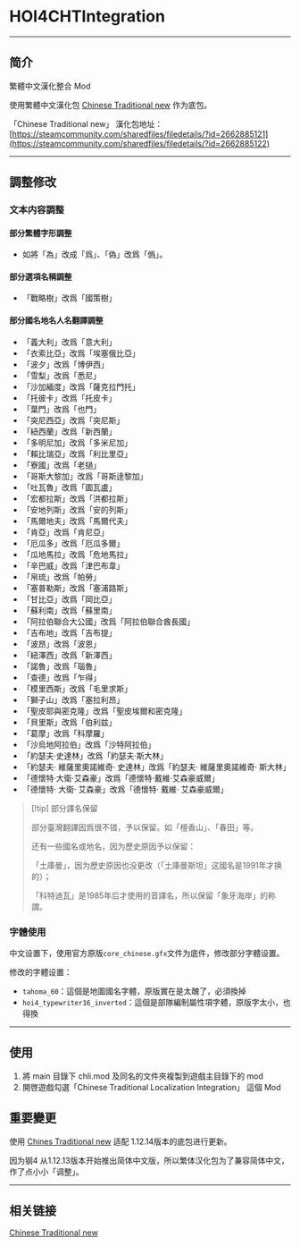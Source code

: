 # HOI4CHTIntegration

---

## 简介

繁體中文漢化整合 Mod

使用繁體中文漢化包 [Chinese Traditional new](https://steamcommunity.com/sharedfiles/filedetails/?id=2662885122) 作为底包。

「Chinese Traditional new」 漢化包地址：[https://steamcommunity.com/sharedfiles/filedetails/?id=2662885121](https://steamcommunity.com/sharedfiles/filedetails/?id=2662885122)

---

## 調整修改


### 文本内容調整

#### 部分繁體字形調整

* 如將「為」改成「爲」、「偽」改爲「僞」。

#### 部分選項名稱調整

* 「戰略樹」改爲「國策樹」

#### 部分國名地名人名翻譯調整

* 「義大利」改爲「意大利」
* 「衣索比亞」改爲「埃塞俄比亞」
* 「波夕」改爲「博伊西」
* 「雪梨」改爲「悉尼」
* 「沙加緬度」改爲「薩克拉門托」
* 「托彼卡」改爲「托皮卡」
* 「葉門」改爲「也門」
* 「突尼西亞」改爲「突尼斯」
* 「紐西蘭」改爲「新西蘭」
* 「多明尼加」改爲「多米尼加」
* 「賴比瑞亞」改爲「利比里亞」
* 「寮國」改爲「老撾」
* 「哥斯大黎加」改爲「哥斯逹黎加」
* 「吐瓦魯」改爲「圖瓦盧」
* 「宏都拉斯」改爲「洪都拉斯」
* 「安地列斯」改爲「安的列斯」
* 「馬爾地夫」改爲「馬爾代夫」
* 「肯亞」改爲「肯尼亞」
* 「厄瓜多」改爲「厄瓜多爾」
* 「瓜地馬拉」改爲「危地馬拉」
* 「辛巴威」改爲「津巴布韋」
* 「帛琉」改爲「帕勞」
* 「塞普勒斯」改爲「塞浦路斯」
* 「甘比亞」改爲「岡比亞」
* 「蘇利南」改爲「蘇里南」
* 「阿拉伯聯合大公國」改爲「阿拉伯聯合酋長國」
* 「吉布地」改爲「吉布提」
* 「波昂」改爲「波恩」
* 「紐澤西」改爲「新澤西」
* 「諾魯」改爲「瑙魯」
* 「查德」改爲「乍得」
* 「模里西斯」改爲「毛里求斯」
* 「獅子山」改爲「塞拉利昂」
* 「聖皮耶與密克隆」改爲「聖皮埃爾和密克隆」
* 「貝里斯」改爲「伯利兹」
* 「葛摩」改爲「科摩羅」
* 「沙烏地阿拉伯」改爲「沙特阿拉伯」
* 「約瑟夫·史達林」改爲「約瑟夫·斯大林」
* 「約瑟夫· 維薩里奧諾維奇· 史達林」改爲「約瑟夫· 維薩里奧諾維奇· 斯大林」
* 「德懷特·大衛·艾森豪」改爲「德懷特·戴維·艾森豪威爾」
* 「德懷特· 大衛· 艾森豪」改爲「德懷特· 戴維· 艾森豪威爾」

> [!tip] 部分譯名保留
> 
> 部分臺灣翻譯因爲很不错，予以保留。如「檀香山」、「春田」等。
> 
> 还有一些國名或地名，因为歷史原因予以保留：
> 
> 「土庫曼」，因为歷史原因也没更改（「土庫曼斯坦」这國名是1991年才换的）；
> 
> 「科特迪瓦」是1985年后才使用的音譯名，所以保留「象牙海岸」的称謂。


### 字體使用

中文设置下，使用官方原版`core_chinese.gfx`文件为底件，修改部分字體设置。

修改的字體设置：
* `tahoma_60`：這個是地圖國名字體，原版實在是太醜了，必須換掉
* `hoi4_typewriter16_inverted`：這個是部隊編制屬性項字體，原版字太小，也得換



---

## 使用

1. 將 main 目錄下 chli.mod 及同名的文件夾複製到遊戲主目錄下的 mod
2. 開啓遊戲勾選「Chinese Traditional Localization Integration」 這個 Mod

## 重要變更

使用 [Chines Traditional new](https://steamcommunity.com/sharedfiles/filedetails/?id=2662885122) 适配 1.12.14版本的底包进行更新。

因为钢4 从1.12.13版本开始推出简体中文版，所以繁体汉化包为了兼容简体中文，作了点小小「调整」。

---

## 相关链接

[Chinese Traditional new](https://steamcommunity.com/sharedfiles/filedetails/?id=2662885122)


